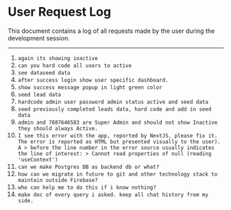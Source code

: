# User Request Log

This document contains a log of all requests made by the user during the development session.

---

1.  `again its showing inactive`
2.  `can you hard code all users to active`
3.  `see dataseed data`
4.  `after success login show user specific dashboard.`
5.  `show success message popup in light green color`
6.  `seed lead data`
7.  `hardcode admin user password admin status active and seed data`
8.  `seed previously completed leads data, hard code and add in seed data`
9.  `admin and 7887646583 are Super Admin and should not show Inactive they should always Active.`
10. `I see this error with the app, reported by NextJS, please fix it. The error is reported as HTML but presented visually to the user). A > before the line number in the error source usually indicates the line of interest: > Cannot read properties of null (reading 'useContext')`
11. `can we make Postgres DB as backend db or what?`
12. `how can we migrate in future to git and other technology stack to maintain outside Firebase?`
13. `who can help me to do this if i know nothing?`
14. `make doc of every query i asked. keep all chat history from my side.`
